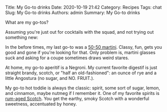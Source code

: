 Title: My Go-to drinks
Date: 2020-10-19 21:42
Category: Recipes
Tags: chat
Slug: My Go-to drinks
Authors: admin
Summary: My Go-to drinks

What are my go-tos?

Assuming you're just out for cocktails with the squad, and not trying out something new:

In the before times, my last go-to was a [50-50 martini](http://thebooze.ninja/Fifty-Fifty%20Martini.html). Classy, fun, gets you good and gone if you're looking for that. Only problem is, martini glasses suck and asking for a coupe sometimes draws weird stares.

At home, my go-to aperitif is a Negroni. My current favorite digestif is just straight brandy, scotch, or "half an old-fashioned": an ounce of rye and a little Angostura (no sugar, and NO. FRUIT.).

My go-to hot toddie is always the classic: spirit, some sort of sugar, lemon, and cinnamon, maybe nutmeg if I remember it. One of my favorite spirits is [rum-aged Scotch](https://us.thebalvenie.com/our-whisky-range/view/caribbean-cask-14/). You get the earthy, smoky Scotch with a wonderful sweetness, accentuated by honey.

